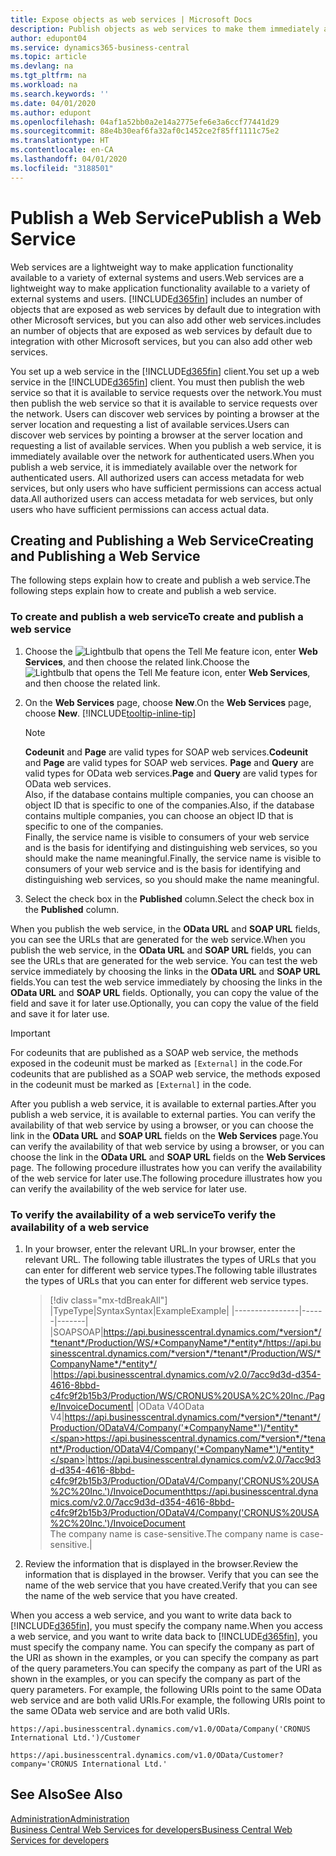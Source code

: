 ```yaml
---
title: Expose objects as web services | Microsoft Docs
description: Publish objects as web services to make them immediately available for your Business Central solution.
author: edupont04
ms.service: dynamics365-business-central
ms.topic: article
ms.devlang: na
ms.tgt_pltfrm: na
ms.workload: na
ms.search.keywords: ''
ms.date: 04/01/2020
ms.author: edupont
ms.openlocfilehash: 04af1a52bb0a2e14a2775efe6e3a6ccf77441d29
ms.sourcegitcommit: 88e4b30eaf6fa32af0c1452ce2f85ff1111c75e2
ms.translationtype: HT
ms.contentlocale: en-CA
ms.lasthandoff: 04/01/2020
ms.locfileid: "3188501"
---
```

# <a name="publish-a-web-service"></a><span data-ttu-id="d9206-103">Publish a Web Service</span><span class="sxs-lookup"><span data-stu-id="d9206-103">Publish a Web Service</span></span>

<span data-ttu-id="d9206-104">Web services are a lightweight way to make application functionality available to a variety of external systems and users.</span><span class="sxs-lookup"><span data-stu-id="d9206-104">Web services are a lightweight way to make application functionality available to a variety of external systems and users.</span></span> [!INCLUDE[d365fin](includes/d365fin_md.md)] <span data-ttu-id="d9206-105">includes an number of objects that are exposed as web services by default due to integration with other Microsoft services, but you can also add other web services.</span><span class="sxs-lookup"><span data-stu-id="d9206-105">includes an number of objects that are exposed as web services by default due to integration with other Microsoft services, but you can also add other web services.</span></span>  

<span data-ttu-id="d9206-106">You set up a web service in the [!INCLUDE[d365fin](includes/d365fin_md.md)] client.</span><span class="sxs-lookup"><span data-stu-id="d9206-106">You set up a web service in the [!INCLUDE[d365fin](includes/d365fin_md.md)] client.</span></span> <span data-ttu-id="d9206-107">You must then publish the web service so that it is available to service requests over the network.</span><span class="sxs-lookup"><span data-stu-id="d9206-107">You must then publish the web service so that it is available to service requests over the network.</span></span> <span data-ttu-id="d9206-108">Users can discover web services by pointing a browser at the server location and requesting a list of available services.</span><span class="sxs-lookup"><span data-stu-id="d9206-108">Users can discover web services by pointing a browser at the server location and requesting a list of available services.</span></span> <span data-ttu-id="d9206-109">When you publish a web service, it is immediately available over the network for authenticated users.</span><span class="sxs-lookup"><span data-stu-id="d9206-109">When you publish a web service, it is immediately available over the network for authenticated users.</span></span> <span data-ttu-id="d9206-110">All authorized users can access metadata for web services, but only users who have sufficient permissions can access actual data.</span><span class="sxs-lookup"><span data-stu-id="d9206-110">All authorized users can access metadata for web services, but only users who have sufficient permissions can access actual data.</span></span>

## <a name="creating-and-publishing-a-web-service"></a><span data-ttu-id="d9206-111">Creating and Publishing a Web Service</span><span class="sxs-lookup"><span data-stu-id="d9206-111">Creating and Publishing a Web Service</span></span>  
<span data-ttu-id="d9206-112">The following steps explain how to create and publish a web service.</span><span class="sxs-lookup"><span data-stu-id="d9206-112">The following steps explain how to create and publish a web service.</span></span>  

### <a name="to-create-and-publish-a-web-service"></a><span data-ttu-id="d9206-113">To create and publish a web service</span><span class="sxs-lookup"><span data-stu-id="d9206-113">To create and publish a web service</span></span>  

1. <span data-ttu-id="d9206-114">Choose the ![Lightbulb that opens the Tell Me feature](media/ui-search/search_small.png "Tell me what you want to do") icon, enter **Web Services**, and then choose the related link.</span><span class="sxs-lookup"><span data-stu-id="d9206-114">Choose the ![Lightbulb that opens the Tell Me feature](media/ui-search/search_small.png "Tell me what you want to do") icon, enter **Web Services**, and then choose the related link.</span></span>  
2. <span data-ttu-id="d9206-115">On the **Web Services** page, choose **New**.</span><span class="sxs-lookup"><span data-stu-id="d9206-115">On the **Web Services** page, choose **New**.</span></span> [!INCLUDE[tooltip-inline-tip](includes/tooltip-inline-tip_md.md)]  

    > [!NOTE]  
    > <span data-ttu-id="d9206-116">**Codeunit** and **Page** are valid types for SOAP web services.</span><span class="sxs-lookup"><span data-stu-id="d9206-116">**Codeunit** and **Page** are valid types for SOAP web services.</span></span> <span data-ttu-id="d9206-117">**Page** and **Query** are valid types for OData web services.</span><span class="sxs-lookup"><span data-stu-id="d9206-117">**Page** and **Query** are valid types for OData web services.</span></span>  
    > <span data-ttu-id="d9206-118">Also, if the database contains multiple companies, you can choose an object ID that is specific to one of the companies.</span><span class="sxs-lookup"><span data-stu-id="d9206-118">Also, if the database contains multiple companies, you can choose an object ID that is specific to one of the companies.</span></span>  
    > <span data-ttu-id="d9206-119">Finally, the service name is visible to consumers of your web service and is the basis for identifying and distinguishing web services, so you should make the name meaningful.</span><span class="sxs-lookup"><span data-stu-id="d9206-119">Finally, the service name is visible to consumers of your web service and is the basis for identifying and distinguishing web services, so you should make the name meaningful.</span></span>

3. <span data-ttu-id="d9206-120">Select the check box in the **Published** column.</span><span class="sxs-lookup"><span data-stu-id="d9206-120">Select the check box in the **Published** column.</span></span>  

<span data-ttu-id="d9206-121">When you publish the web service, in the **OData URL** and **SOAP URL** fields, you can see the URLs that are generated for the web service.</span><span class="sxs-lookup"><span data-stu-id="d9206-121">When you publish the web service, in the **OData URL** and **SOAP URL** fields, you can see the URLs that are generated for the web service.</span></span> <span data-ttu-id="d9206-122">You can test the web service immediately by choosing the links in the **OData URL** and **SOAP URL** fields.</span><span class="sxs-lookup"><span data-stu-id="d9206-122">You can test the web service immediately by choosing the links in the **OData URL** and **SOAP URL** fields.</span></span> <span data-ttu-id="d9206-123">Optionally, you can copy the value of the field and save it for later use.</span><span class="sxs-lookup"><span data-stu-id="d9206-123">Optionally, you can copy the value of the field and save it for later use.</span></span>  

> [!IMPORTANT]
> <span data-ttu-id="d9206-124">For codeunits that are published as a SOAP web service, the methods exposed in the codeunit must be marked as `[External]` in the code.</span><span class="sxs-lookup"><span data-stu-id="d9206-124">For codeunits that are published as a SOAP web service, the methods exposed in the codeunit must be marked as `[External]` in the code.</span></span>

<span data-ttu-id="d9206-125">After you publish a web service, it is available to external parties.</span><span class="sxs-lookup"><span data-stu-id="d9206-125">After you publish a web service, it is available to external parties.</span></span> <span data-ttu-id="d9206-126">You can verify the availability of that web service by using a browser, or you can choose the link in the **OData URL** and **SOAP URL** fields on the **Web Services** page.</span><span class="sxs-lookup"><span data-stu-id="d9206-126">You can verify the availability of that web service by using a browser, or you can choose the link in the **OData URL** and **SOAP URL** fields on the **Web Services** page.</span></span> <span data-ttu-id="d9206-127">The following procedure illustrates how you can verify the availability of the web service for later use.</span><span class="sxs-lookup"><span data-stu-id="d9206-127">The following procedure illustrates how you can verify the availability of the web service for later use.</span></span>  

### <a name="to-verify-the-availability-of-a-web-service"></a><span data-ttu-id="d9206-128">To verify the availability of a web service</span><span class="sxs-lookup"><span data-stu-id="d9206-128">To verify the availability of a web service</span></span>  

1. <span data-ttu-id="d9206-129">In your browser, enter the relevant URL.</span><span class="sxs-lookup"><span data-stu-id="d9206-129">In your browser, enter the relevant URL.</span></span> <span data-ttu-id="d9206-130">The following table illustrates the types of URLs that you can enter for different web service types.</span><span class="sxs-lookup"><span data-stu-id="d9206-130">The following table illustrates the types of URLs that you can enter for different web service types.</span></span>  

    > [!div class="mx-tdBreakAll"]
    > |<span data-ttu-id="d9206-131">Type</span><span class="sxs-lookup"><span data-stu-id="d9206-131">Type</span></span>|<span data-ttu-id="d9206-132">Syntax</span><span class="sxs-lookup"><span data-stu-id="d9206-132">Syntax</span></span>|<span data-ttu-id="d9206-133">Example</span><span class="sxs-lookup"><span data-stu-id="d9206-133">Example</span></span>|
    > |----------------|------|-------|
    > |<span data-ttu-id="d9206-134">SOAP</span><span class="sxs-lookup"><span data-stu-id="d9206-134">SOAP</span></span>|<span data-ttu-id="d9206-135">https://api.businesscentral.dynamics.com/*version*/*tenant*/Production/WS/*CompanyName*/*entity*/</span><span class="sxs-lookup"><span data-stu-id="d9206-135">https://api.businesscentral.dynamics.com/*version*/*tenant*/Production/WS/*CompanyName*/*entity*/</span></span> |https://api.businesscentral.dynamics.com/v2.0/7acc9d3d-d354-4616-8bbd-c4fc9f2b15b3/Production/WS/CRONUS%20USA%2C%20Inc./Page/InvoiceDocument|
    > |<span data-ttu-id="d9206-136">OData V4</span><span class="sxs-lookup"><span data-stu-id="d9206-136">OData V4</span></span>|<span data-ttu-id="d9206-137">https://api.businesscentral.dynamics.com/*version*/*tenant*/Production/ODataV4/Company('*CompanyName*')/*entity*</span><span class="sxs-lookup"><span data-stu-id="d9206-137">https://api.businesscentral.dynamics.com/*version*/*tenant*/Production/ODataV4/Company('*CompanyName*')/*entity*</span></span>|<span data-ttu-id="d9206-138">https://api.businesscentral.dynamics.com/v2.0/7acc9d3d-d354-4616-8bbd-c4fc9f2b15b3/Production/ODataV4/Company('CRONUS%20USA%2C%20Inc.')/InvoiceDocument</span><span class="sxs-lookup"><span data-stu-id="d9206-138">https://api.businesscentral.dynamics.com/v2.0/7acc9d3d-d354-4616-8bbd-c4fc9f2b15b3/Production/ODataV4/Company('CRONUS%20USA%2C%20Inc.')/InvoiceDocument</span></span><br/>    <span data-ttu-id="d9206-139">The company name is case-sensitive.</span><span class="sxs-lookup"><span data-stu-id="d9206-139">The company name is case-sensitive.</span></span>|

2. <span data-ttu-id="d9206-140">Review the information that is displayed in the browser.</span><span class="sxs-lookup"><span data-stu-id="d9206-140">Review the information that is displayed in the browser.</span></span> <span data-ttu-id="d9206-141">Verify that you can see the name of the web service that you have created.</span><span class="sxs-lookup"><span data-stu-id="d9206-141">Verify that you can see the name of the web service that you have created.</span></span>  

<span data-ttu-id="d9206-142">When you access a web service, and you want to write data back to [!INCLUDE[d365fin](includes/d365fin_md.md)], you must specify the company name.</span><span class="sxs-lookup"><span data-stu-id="d9206-142">When you access a web service, and you want to write data back to [!INCLUDE[d365fin](includes/d365fin_md.md)], you must specify the company name.</span></span> <span data-ttu-id="d9206-143">You can specify the company as part of the URI as shown in the examples, or you can specify the company as part of the query parameters.</span><span class="sxs-lookup"><span data-stu-id="d9206-143">You can specify the company as part of the URI as shown in the examples, or you can specify the company as part of the query parameters.</span></span> <span data-ttu-id="d9206-144">For example, the following URIs point to the same OData web service and are both valid URIs.</span><span class="sxs-lookup"><span data-stu-id="d9206-144">For example, the following URIs point to the same OData web service and are both valid URIs.</span></span>  

```
https://api.businesscentral.dynamics.com/v1.0/OData/Company('CRONUS International Ltd.')/Customer  
```

```
https://api.businesscentral.dynamics.com/v1.0/OData/Customer?company='CRONUS International Ltd.'  
```

## <a name="see-also"></a><span data-ttu-id="d9206-145">See Also</span><span class="sxs-lookup"><span data-stu-id="d9206-145">See Also</span></span>

[<span data-ttu-id="d9206-146">Administration</span><span class="sxs-lookup"><span data-stu-id="d9206-146">Administration</span></span>](admin-setup-and-administration.md)  
[<span data-ttu-id="d9206-147">Business Central Web Services for developers</span><span class="sxs-lookup"><span data-stu-id="d9206-147">Business Central Web Services for developers</span></span>](/dynamics365/business-central/dev-itpro/webservices/web-services)  
